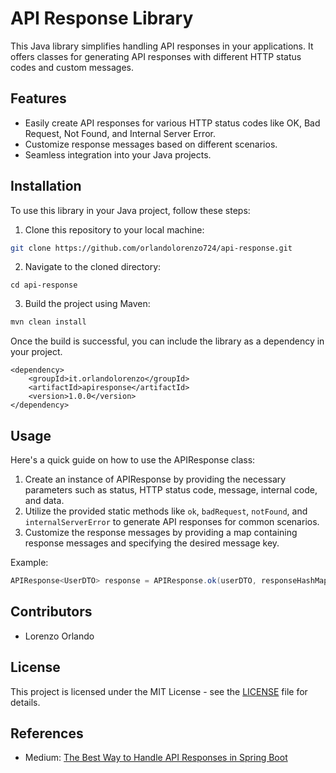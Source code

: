 # API Response Library

This Java library simplifies handling API responses in your applications. It offers classes for generating API responses with different HTTP status codes and custom messages.

## Features

- Easily create API responses for various HTTP status codes like OK, Bad Request, Not Found, and Internal Server Error.
- Customize response messages based on different scenarios.
- Seamless integration into your Java projects.

## Installation

To use this library in your Java project, follow these steps:

1. Clone this repository to your local machine:

```bash
git clone https://github.com/orlandolorenzo724/api-response.git
```

2. Navigate to the cloned directory:
```agsl
cd api-response
```

3. Build the project using Maven:

```bash
mvn clean install
```

Once the build is successful, you can include the library as a dependency in your project.

```
<dependency>
    <groupId>it.orlandolorenzo</groupId>
    <artifactId>apiresponse</artifactId>
    <version>1.0.0</version>
</dependency>
```

## Usage

Here's a quick guide on how to use the APIResponse class:

1. Create an instance of APIResponse by providing the necessary parameters such as status, HTTP status code, message, internal code, and data.
2. Utilize the provided static methods like `ok`, `badRequest`, `notFound`, and `internalServerError` to generate API responses for common scenarios.
3. Customize the response messages by providing a map containing response messages and specifying the desired message key.

Example:

```java
APIResponse<UserDTO> response = APIResponse.ok(userDTO, responseHashMap, "successKey");
```

## Contributors
- Lorenzo Orlando

## License
This project is licensed under the MIT License - see the [LICENSE](https://opensource.org/license/mit) file for details.

## References
- Medium: [The Best Way to Handle API Responses in Spring Boot](https://medium.com/spring-boot/the-best-way-to-handle-api-responses-in-spring-boot-77996e20bf86)

